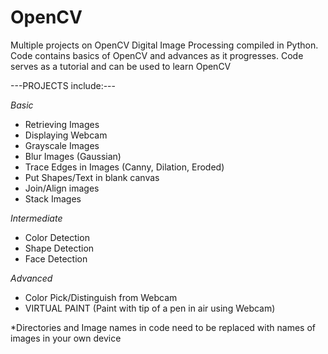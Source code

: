# OpenCV

Multiple projects on OpenCV Digital Image Processing compiled in Python.
Code contains  basics of OpenCV and advances as it progresses. 
Code serves as a tutorial and can be used to learn OpenCV

---PROJECTS include:---

*Basic*
- Retrieving Images
- Displaying Webcam
- Grayscale Images
- Blur Images (Gaussian)
- Trace Edges in Images (Canny, Dilation, Eroded)
- Put Shapes/Text in blank canvas
- Join/Align images
- Stack Images

*Intermediate*
- Color Detection
- Shape Detection
- Face Detection

*Advanced*
- Color Pick/Distinguish from Webcam
- VIRTUAL PAINT (Paint with tip of a pen in air using Webcam)


*Directories and Image names in code need to be replaced with names of images in your own device

